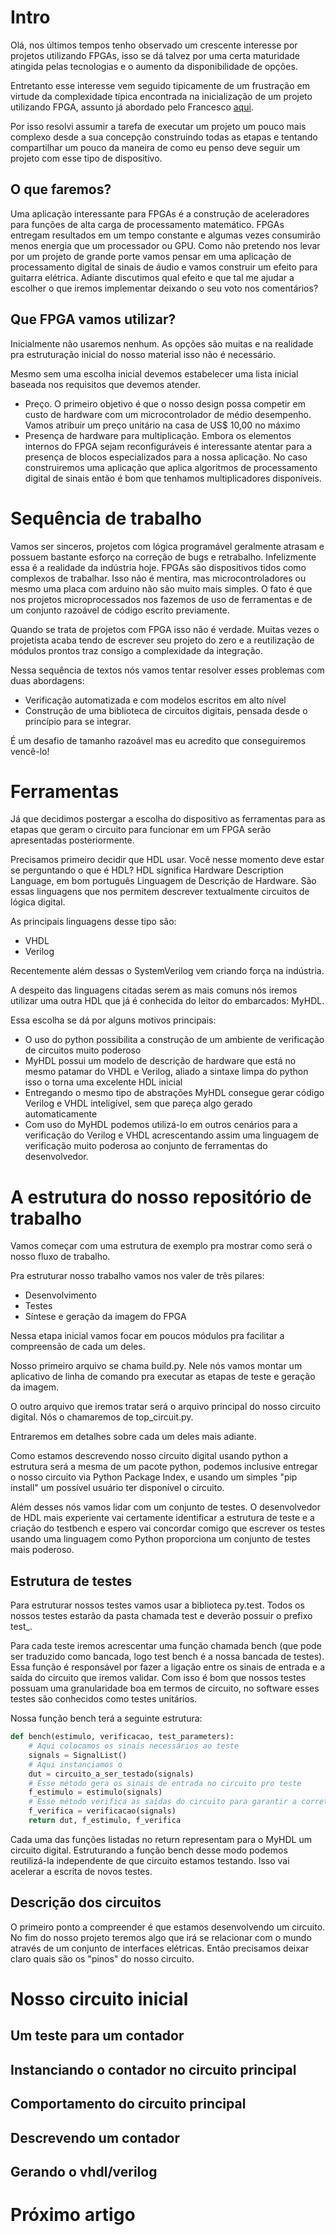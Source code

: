 # Intro

Olá, nos últimos tempos tenho observado um crescente interesse por projetos
utilizando FPGAs, isso se dá talvez por uma certa maturidade atingida pelas
tecnologias e o aumento da disponibilidade de opções.

Entretanto esse interesse vem seguido tipicamente de um frustração em virtude da
complexidade típica encontrada na inicialização de um projeto utilizando FPGA,
assunto já abordado pelo Francesco [aqui](fix_link_artigo.embarcados.com.br).

Por isso resolvi assumir a tarefa de executar um projeto um pouco mais complexo
desde a sua concepção construindo todas as etapas e tentando compartilhar um
pouco da maneira de como eu penso deve seguir um projeto com esse tipo de
dispositivo.

## O que faremos?

Uma aplicação interessante para FPGAs é a construção de aceleradores para
funções de alta carga de processamento matemático. FPGAs entregam resultados em
um tempo constante e algumas vezes consumirão menos energia que um processador
ou GPU. Como não pretendo nos levar por um projeto de grande porte vamos pensar
em uma aplicação de processamento digital de sinais de áudio e vamos construir
um efeito para guitarra elétrica. Adiante discutimos qual efeito e que tal me
ajudar a escolher o que iremos implementar deixando o seu voto nos comentários?

## Que FPGA vamos utilizar?

Inicialmente não usaremos nenhum. As opções são muitas e na realidade pra
estruturação inicial do nosso material isso não é necessário.

Mesmo sem uma escolha inicial devemos estabelecer uma lista inicial baseada nos
requisitos que devemos atender.

- Preço.
    O primeiro objetivo é que o nosso design possa competir em custo de
    hardware com um microcontrolador de médio desempenho. Vamos atribuir um
    preço unitário na casa de US$ 10,00 no máximo
- Presença de hardware para multiplicação.
    Embora os elementos internos do FPGA sejam reconfiguráveis é interessante
    atentar para a presença de blocos especializados para a nossa aplicação. No
    caso construiremos uma aplicação que aplica algoritmos de processamento
    digital de sinais então é bom que tenhamos multiplicadores disponíveis.

# Sequência de trabalho

Vamos ser sinceros, projetos com lógica programável geralmente atrasam e possuem
bastante esforço na correção de bugs e retrabalho. Infelizmente essa é a
realidade da indústria hoje. FPGAs são dispositivos tidos como complexos de
trabalhar. Isso não é mentira, mas microcontroladores ou mesmo uma placa com
arduino não são muito mais simples. O fato é que nos projetos microprocessados
nos fazemos de uso de ferramentas e de um conjunto razoável de código escrito
previamente.

Quando se trata de projetos com FPGA isso não é verdade. Muitas vezes o
projetista acaba tendo de escrever seu projeto do zero e a reutilização de
módulos prontos traz consigo a complexidade da integração.

Nessa sequência de textos nós vamos tentar resolver esses problemas com duas
abordagens:

- Verificação automatizada e com modelos escritos em alto nível
- Construção de uma biblioteca de circuitos digitais, pensada desde o princípio
  para se integrar.

É um desafio de tamanho razoável mas eu acredito que conseguiremos vencê-lo!

# Ferramentas

Já que decidimos postergar a escolha do dispositivo as ferramentas para as
etapas que geram o circuito para funcionar em um FPGA serão apresentadas
posteriormente.

Precisamos primeiro decidir que HDL usar. Você nesse momento deve estar se
perguntando o que é HDL? HDL significa Hardware Description Language, em bom
português Linguagem de Descrição de Hardware. São essas linguagens que nos
permitem descrever textualmente circuitos de lógica digital.

As principais linguagens desse tipo são:

- VHDL
- Verilog

Recentemente além dessas o SystemVerilog vem criando força na indústria.

A despeito das linguagens citadas serem as mais comuns nós iremos utilizar uma
outra HDL que já é conhecida do leitor do embarcados: MyHDL.

Essa escolha se dá por alguns motivos principais:

- O uso do python possibilita a construção de um ambiente de verificação de
  circuitos muito poderoso
- MyHDL possui um modelo de descrição de hardware que está no mesmo patamar do
  VHDL e Verilog, aliado a sintaxe limpa do python isso o torna uma excelente
  HDL inicial
- Entregando o mesmo tipo de abstrações MyHDL consegue gerar código Verilog e
  VHDL inteligível, sem que pareça algo gerado automaticamente
- Com uso do MyHDL podemos utilizá-lo em outros cenários para a verificação do
  Verilog e VHDL acrescentando assim uma linguagem de verificação muito
  poderosa ao conjunto de ferramentas do desenvolvedor.

# A estrutura do nosso repositório de trabalho

Vamos começar com uma estrutura de exemplo pra mostrar como será o nosso fluxo
de trabalho.

Pra estruturar nosso trabalho vamos nos valer de três pilares:

- Desenvolvimento
- Testes
- Síntese e geração da imagem do FPGA

Nessa etapa inicial vamos focar em poucos módulos pra facilitar a compreensão de
cada um deles.

Nosso primeiro arquivo se chama build.py. Nele nós vamos montar um aplicativo de
linha de comando pra executar as etapas de teste e geração da imagem.

O outro arquivo que iremos tratar será o arquivo principal do nosso circuito
digital. Nós o chamaremos de top_circuit.py.

Entraremos em detalhes sobre cada um deles mais adiante.

Como estamos descrevendo nosso circuito digital usando python a estrutura será a
mesma de um pacote python, podemos inclusive entregar o nosso circuito via
Python Package Index, e usando um simples "pip install" um possível usuário ter
disponível o circuito.

Além desses nós vamos lidar com um conjunto de testes. O desenvolvedor de HDL
mais experiente vai certamente identificar a estrutura de teste e a criação do
testbench e espero vai concordar comigo que escrever os testes usando uma
linguagem como Python proporciona um conjunto de testes mais poderoso.

## Estrutura de testes

Para estruturar nossos testes vamos usar a biblioteca py.test. Todos os nossos
testes estarão da pasta chamada test e deverão possuir o prefixo test\_.

Para cada teste iremos acrescentar uma função chamada bench (que pode ser
traduzido como bancada, logo test bench é a nossa bancada de testes). Essa
função é responsável por fazer a ligação entre os sinais de entrada e a saída do
circuito que iremos validar. Com isso é bom que nossos testes possuam uma
granularidade boa em termos de circuito, no software esses testes são conhecidos
como testes unitários. 

Nossa função bench terá a seguinte estrutura:

``` python
def bench(estimulo, verificacao, test_parameters):
    # Aqui colocamos os sinais necessários ao teste
    signals = SignalList()
    # Aqui instanciamos o 
    dut = circuito_a_ser_testado(signals)
    # Esse método gera os sinais de entrada no circuito pro teste
    f_estimulo = estimulo(signals)
    # Esse método verifica as saídas do circuito para garantir a corretude.
    f_verifica = verificacao(signals)
    return dut, f_estimulo, f_verifica
```

Cada uma das funções listadas no return representam para o MyHDL um circuito
digital. Estruturando a função bench desse modo podemos reutilizá-la
independente de que circuito estamos testando. Isso vai acelerar a escrita de
novos testes.

## Descrição dos circuitos

O primeiro ponto a compreender é que estamos desenvolvendo um circuito. No fim
do nosso projeto teremos algo que irá se relacionar com o mundo através de um
conjunto de interfaces elétricas. Então precisamos deixar claro quais são os
"pinos" do nosso circuito.

# Nosso circuito inicial

## Um teste para um contador
## Instanciando o contador no circuito principal
## Comportamento do circuito principal
## Descrevendo um contador
## Gerando o vhdl/verilog

# Próximo artigo
